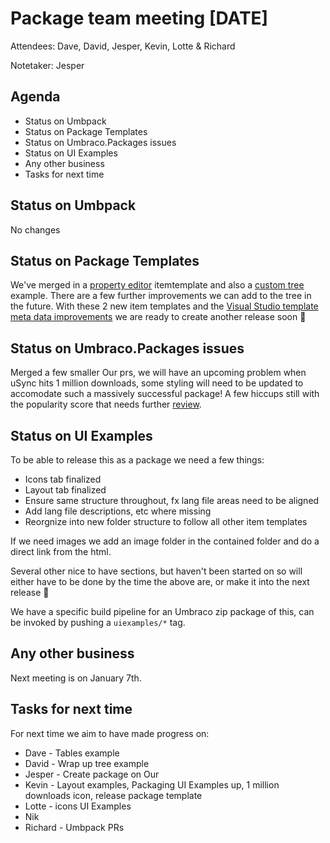 # Package team meeting [DATE]

Attendees: Dave, David, Jesper, Kevin, Lotte & Richard

Notetaker: Jesper

## Agenda

- Status on Umbpack
- Status on Package Templates
- Status on Umbraco.Packages issues
- Status on UI Examples
- Any other business
- Tasks for next time

## Status on Umbpack

No changes

## Status on Package Templates

We've merged in a [property editor](https://github.com/umbraco/Package.Templates/pull/26) itemtemplate and also a [custom tree](https://github.com/umbraco/Package.Templates/pull/34) example. There are a few further improvements we can add to the tree in the future.
With these 2 new item templates and the [Visual Studio template meta data improvements](https://github.com/umbraco/Package.Templates/pull/29) we are ready to create another release soon 🎉

## Status on Umbraco.Packages issues

Merged a few smaller Our prs, we will have an upcoming problem when uSync hits 1 million downloads, some styling will need to be updated to accomodate such a massively successful package! 
A few hiccups still with the popularity score that needs further [review](https://github.com/umbraco/OurUmbraco/pull/620).

## Status on UI Examples

To be able to release this as a package we need a few things:

- Icons tab finalized
- Layout tab finalized
- Ensure same structure throughout, fx lang file areas need to be aligned
- Add lang file descriptions, etc where missing
- Reorgnize into new folder structure to follow all other item templates

If we need images we add an image folder in the contained folder and do a direct link from the html. 

Several other nice to have sections, but haven't been started on so will either have to be done by the time the above are, or make it into the next release 🙂

We have a specific build pipeline for an Umbraco zip package of this, can be invoked by pushing a `uiexamples/*` tag.

## Any other business

Next meeting is on January 7th.

## Tasks for next time

For next time we aim to have made progress on:

* Dave - Tables example
* David - Wrap up tree example
* Jesper - Create package on Our
* Kevin - Layout examples, Packaging UI Examples up, 1 million downloads icon, release package template
* Lotte - icons UI Examples
* Nik
* Richard - Umbpack PRs
